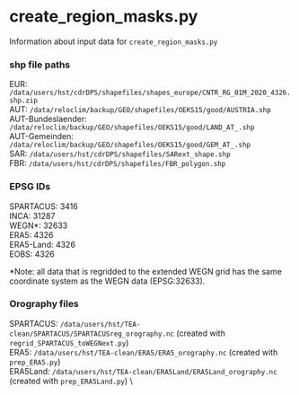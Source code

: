 # create_region_masks.py
Information about input data for `create_region_masks.py`

### shp file paths
EUR: `/data/users/hst/cdrDPS/shapefiles/shapes_europe/CNTR_RG_01M_2020_4326.shp.zip` \
AUT: `/data/reloclim/backup/GEO/shapefiles/OEKS15/good/AUSTRIA.shp` \
AUT-Bundeslaender: `/data/reloclim/backup/GEO/shapefiles/OEKS15/good/LAND_AT_.shp` \
AUT-Gemeinden: `/data/reloclim/backup/GEO/shapefiles/OEKS15/good/GEM_AT_.shp` \
SAR: `/data/users/hst/cdrDPS/shapefiles/SARext_shape.shp` \
FBR: `/data/users/hst/cdrDPS/shapefiles/FBR_polygon.shp`

### EPSG IDs
SPARTACUS: 3416 \
INCA: 31287 \
WEGN*: 32633 \
ERA5: 4326 \
ERA5-Land: 4326 \
EOBS: 4326

*Note: all data that is regridded to the extended WEGN grid has the same coordinate system as the 
WEGN data (EPSG:32633).

### Orography files
SPARTACUS: `/data/users/hst/TEA-clean/SPARTACUS/SPARTACUSreg_orography.nc` (created with 
`regrid_SPARTACUS_toWEGNext.py`) \
ERA5: `/data/users/hst/TEA-clean/ERA5/ERA5_orography.nc` (created with `prep_ERA5.py`) \
ERA5Land: `/data/users/hst/TEA-clean/ERA5Land/ERA5Land_orography.nc` (created with 
`prep_ERA5Land.py`) \
